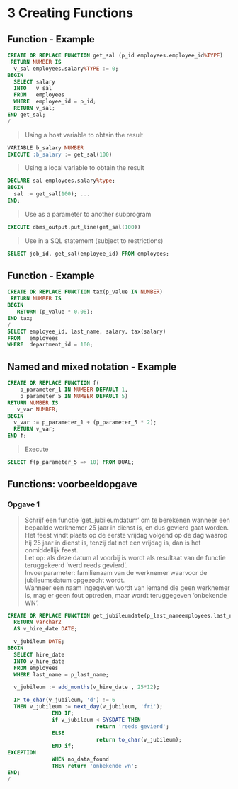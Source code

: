 # 3 Creating Functions

## Function - Example

```sql
CREATE OR REPLACE FUNCTION get_sal (p_id employees.employee_id%TYPE)
 RETURN NUMBER IS
  v_sal employees.salary%TYPE := 0;
BEGIN
  SELECT salary
  INTO   v_sal
  FROM   employees         
  WHERE  employee_id = p_id;
  RETURN v_sal;
END get_sal;
/
```

> Using a host variable to obtain the result

```sql
VARIABLE b_salary NUMBER
EXECUTE :b_salary := get_sal(100)
```

> Using a local variable to obtain the result

```sql
DECLARE sal employees.salary%type;
BEGIN
  sal := get_sal(100); ...
END;
```

> Use as a parameter to another subprogram

```sql
EXECUTE dbms_output.put_line(get_sal(100))
```

> Use in a SQL statement \(subject to restrictions\)

```sql
SELECT job_id, get_sal(employee_id) FROM employees;
```

## Function - Example

```sql
CREATE OR REPLACE FUNCTION tax(p_value IN NUMBER)
 RETURN NUMBER IS
BEGIN
   RETURN (p_value * 0.08);
END tax;
/
SELECT employee_id, last_name, salary, tax(salary)
FROM   employees
WHERE  department_id = 100;
```

## Named and mixed notation - Example

```sql
CREATE OR REPLACE FUNCTION f(
    p_parameter_1 IN NUMBER DEFAULT 1,
    p_parameter_5 IN NUMBER DEFAULT 5)
RETURN NUMBER IS
   v_var NUMBER;
BEGIN
  v_var := p_parameter_1 + (p_parameter_5 * 2);
  RETURN v_var;
END f;
```

> Execute

```sql
SELECT f(p_parameter_5 => 10) FROM DUAL;
```

## Functions: voorbeeldopgave

### Opgave 1

> Schrijf een functie ‘get\_jubileumdatum’ om te berekenen wanneer een bepaalde werknemer 25 jaar in dienst is, en dus gevierd gaat worden.  Het feest vindt plaats op de eerste vrijdag volgend op de dag waarop hij 25 jaar in dienst is, tenzij dat net een vrijdag is, dan is het onmiddellijk feest.  
> Let op:  als deze datum al voorbij is wordt als resultaat van de functie teruggekeerd ‘werd reeds gevierd’.  
> Invoerparameter: familienaam van de werknemer waarvoor de jubileumsdatum opgezocht wordt.  
> Wanneer een naam ingegeven wordt van iemand die geen werknemer is, mag er geen fout optreden, maar wordt teruggegeven ‘onbekende WN’.

```sql
CREATE OR REPLACE FUNCTION get_jubileumdate(p_last_nameemployees.last_name%type)
  RETURN varchar2
  AS v_hire_date DATE;

  v_jubileum DATE;
BEGIN
  SELECT hire_date
  INTO v_hire_date
  FROM employees
  WHERE last_name = p_last_name;

  v_jubileum := add_months(v_hire_date , 25*12);

  IF to_char(v_jubileum, 'd') != 6
  THEN v_jubileum := next_day(v_jubileum, 'fri');
              END IF;
              if v_jubileum < SYSDATE THEN
                            return 'reeds gevierd';
              ELSE
                            return to_char(v_jubileum);
              END if;
EXCEPTION
              WHEN no_data_found
              THEN return 'onbekende wn';
END;
/
```



